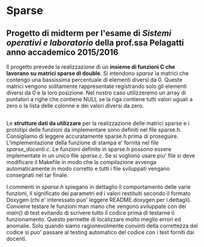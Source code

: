 # Sparse

## Progetto di midterm per l'esame di *Sistemi operativi e laboratorio* della prof.ssa Pelagatti anno accademico 2015/2016
Il progetto prevede la realizzazione di un **insieme di funzioni C che lavorano su matrici sparse di double**. Si intendono *sparse* la matrici che contengo una bassissima percentuale di elementi diversi da 0. Queste matrici vengono solitamente rappresentate registrando solo gli elementi diversi da 0 e la loro posizione. Nel nostro caso utilizzeremo un array di puntatori a righe che contiene NULL se la riga contiene tutti valori uguali a zero o la lista delle colonne e dei valori diversi da zero.

##
Le **strutture dati da utilizzare** per la realizzazione delle matrici sparse e i prototipi delle funzioni da implementare sono definiti nel file sparse.h. Consigliamo di leggere accuratamente sparse.h prima di proseguire. L'implementazione della funzione di stampa e' fornita nel file *sparse_docenti.c*. Le funzioni definite in sparse.h possono essere implementate in un unico file *sparse.c*.  Se si vogliono usare piu' file si deve modificare il Makefile in modo che la compilazione avvenga automaticamente in modo corretto e tutti i file sviluppati vengano consegnati nel tar finale.

I commenti in *sparse.h* spiegano in dettaglio il comportamento delle varie funzioni, il significato dei parametri ed i valori restituiti secondo il formato Doxygen (chi e' interessato puo' leggere README.doxygen per i dettagli). Conviene testare le funzioni man mano che vengono sviluppate con dei *main()* di test evitando di scrivere tutto il codice prima di testarne il funzionamento. Questo permette di localizzare molto meglio errori ed anomalie. Solo quando siamo ragionevolmente convinti della correttezza del codice si puo' passare al testing automatico del codice con i test forniti dai docenti.
